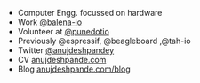 - Computer Engg. focussed on hardware
- Work [@balena-io](https://github.com/balena-io)
- Volunteer at [@punedotio](https://protect.pune.io)
- Previously @espressif, @beagleboard ,@tah-io
- Twitter [@anujdeshpandey](https://twitter.com/anujdeshpandey)
- CV [anujdeshpande.com](https://anujdeshpande.com)
- Blog [anujdeshpande.com/blog](https://anujdeshpande.com/blog)
